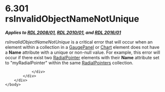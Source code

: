 <html dir="LTR" xmlns:mshelp="http://msdn.microsoft.com/mshelp" xmlns:ddue="http://ddue.schemas.microsoft.com/authoring/2003/5" xmlns:xlink="http://www.w3.org/1999/xlink" xmlns:tool="http://www.microsoft.com/tooltip">
    <head>
        <meta http-equiv="Content-Type" content="text/html; CHARSET=utf-8"></meta>
        <meta name="save" content="history"></meta>
        <title>6.301 rsInvalidObjectNameNotUnique</title>
        <xml>
            <mshelp:toctitle title="6.301 rsInvalidObjectNameNotUnique"></mshelp:toctitle>
            <mshelp:rltitle title="[MS-RDL]: rsInvalidObjectNameNotUnique"></mshelp:rltitle>
            <mshelp:keyword index="A" term="d925ee15-6b91-423f-bd57-bb54b4b245a8"></mshelp:keyword>
            <mshelp:attr name="DCSext.ContentType" value="open specification"></mshelp:attr>
            <mshelp:attr name="AssetID" value="d925ee15-6b91-423f-bd57-bb54b4b245a8"></mshelp:attr>
            <mshelp:attr name="TopicType" value="kbRef"></mshelp:attr>
            <mshelp:attr name="DCSext.Title" value="[MS-RDL]: rsInvalidObjectNameNotUnique" />
        </xml>
    </head>
    <body>
        <div id="header">
            <h1 class="heading">6.301 rsInvalidObjectNameNotUnique</h1>
        </div>
        <div id="mainSection">
            <div id="mainBody">
                <div id="allHistory" class="saveHistory"></div>
                <div id="sectionSection0" class="section" name="collapseableSection">
                    

<p><b><i>Applies to </i></b><a href="1e855f94-4617-47e4-b89e-0856c6cb420f.md"><b><i>RDL 2008/01</i></b></a><b><i>,
</i></b><a href="3428e690-a348-4ec7-8a6a-8efb42d2cdee.md"><b><i>RDL 2010/01</i></b></a><b><i>,
and </i></b><a href="52ce3983-2bfc-4e72-9359-42aaf5fe4509.md"><b><i>RDL 2016/01</i></b></a></p>

<p><i>rsInvalidObjectNameNotUnique</i> is a critical error that
will occur when an element within a collection in a <a href="f01744d3-79fa-4f30-94bf-a1ffa6bde2ac.md">GaugePanel</a> or <a href="b0ab5524-7eb2-47a7-a4d3-230f5c8c5526.md">Chart</a> element does not
have a <b>Name</b> attribute with a unique or non-null value. For example, this
error will occur if there exist two <a href="1446314e-813e-42f0-9a28-f1b96fd3a0da.md">RadialPointer</a> elements
with their <b>Name</b> attribute set to &quot;myRadialPointer&quot; within the
same <a href="9a9b33af-2433-4a0f-8582-67526774a089.md">RadialPointers</a>
collection.</p>


                </div>
            </div>
        </div>
    </body>
</html>